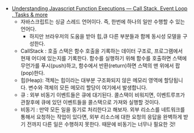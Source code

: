 - [Understanding Javascript Function Executions — Call Stack, Event Loop , Tasks & more](https://medium.com/@gaurav.pandvia/understanding-javascript-function-executions-tasks-event-loop-call-stack-more-part-1-5683dea1f5ec) 
	- 자바스크립트는 싱글 스레드 언어이다. 즉, 한번에 하나의 일만 수행할 수 있는 언어다. 
		- 하지만 브라우저의 도움을 받아 힙,큐 다른 부분들과 함께 동시성 모델을 구성한다. 
	- CallStack : 호출 스택은 함수 호출을 기록하는 데이터 구조로, 프로그램에서 현재 어디에 있는지를 기록한다. 함수를 실행하기 위해 함수를 호출하면 스택에 무언가를 푸시(push)하고, 함수에서 반환(return)하면 스택의 맨 위에서 팝(pop)한다. 
	- 힙(Heap): 객체는 힙이라는 대부분 구조화되지 않은 메모리 영역에 할당됩니다. 변수와 객체의 모든 메모리 할당이 여기에서 발생합니다.
	- 큐 : 외부 비동기 이벤트들은 큐에 대기된다. 콜스택이 비워지면, 이벤트루프가 관찰후에 큐에 있던 이벤트들을 콜스택으로 가져와 실행할 것이다. 
	- 비동기 : 만약 모든 일을 동기로 처리한다고 해보자. 외부 리소스를 네트워크를 통해서 요청하는 작업이 있다면, 외부 리소스에 대한 요청의 응답을 완벽하게 받기 전까지 다른 일은 수행하지 못한다. 때문에 비동기는 너무나 필요한 것! 